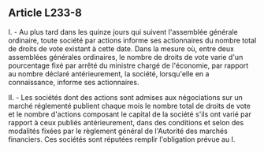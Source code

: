 Article L233-8
----
I. - Au plus tard dans les quinze jours qui suivent l'assemblée générale
ordinaire, toute société par actions informe ses actionnaires du nombre total de
droits de vote existant à cette date. Dans la mesure où, entre deux assemblées
générales ordinaires, le nombre de droits de vote varie d'un pourcentage fixé
par arrêté du ministre chargé de l'économie, par rapport au nombre déclaré
antérieurement, la société, lorsqu'elle en a connaissance, informe ses
actionnaires.

II. - Les sociétés dont des actions sont admises aux négociations sur un marché
réglementé publient chaque mois le nombre total de droits de vote et le nombre
d'actions composant le capital de la société s'ils ont varié par rapport à ceux
publiés antérieurement, dans des conditions et selon des modalités fixées par le
règlement général de l'Autorité des marchés financiers. Ces sociétés sont
réputées remplir l'obligation prévue au I.
